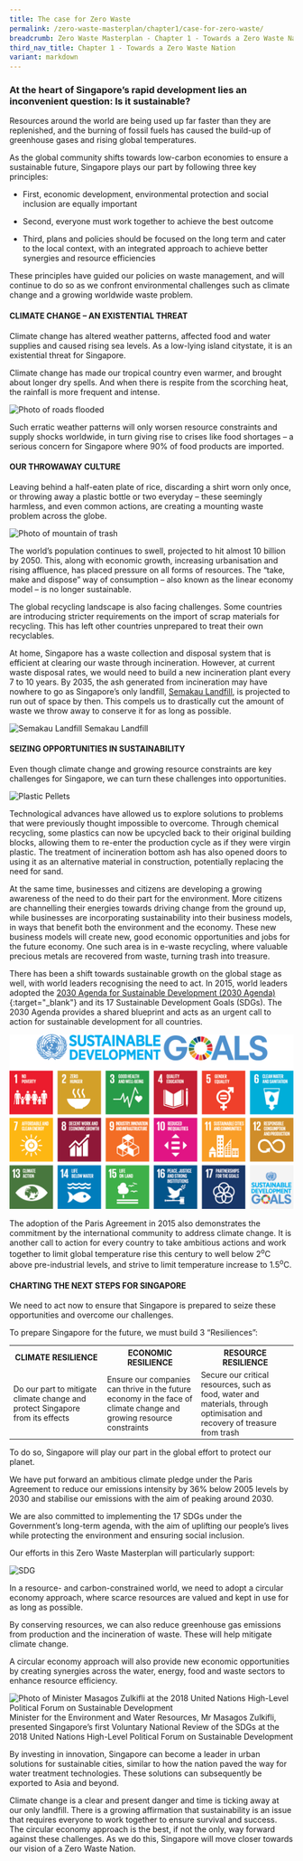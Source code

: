 ```yaml
---
title: The case for Zero Waste
permalink: /zero-waste-masterplan/chapter1/case-for-zero-waste/
breadcrumb: Zero Waste Masterplan - Chapter 1 - Towards a Zero Waste Nation
third_nav_title: Chapter 1 - Towards a Zero Waste Nation
variant: markdown
---
```

### At the heart of Singapore’s rapid development lies an inconvenient question: Is it sustainable? 

Resources around the world are being used up far faster than they are replenished, and the burning of fossil fuels has caused the build-up of greenhouse gases and rising global temperatures.

As the global community shifts towards low-carbon
economies to ensure a sustainable
future, Singapore plays our part by following
three key principles:

* First, economic development, environmental protection and social inclusion are equally important

* Second, everyone must work together to achieve the best outcome

* Third, plans and policies should be focused on the long term and cater to the local context, with an integrated approach to achieve better synergies and resource efficiencies

These principles have guided our policies on
waste management, and will continue to do
so as we confront environmental challenges
such as climate change and a growing
worldwide waste problem.


#### CLIMATE CHANGE – AN EXISTENTIAL THREAT

Climate change has altered weather patterns,
affected food and water supplies and caused
rising sea levels. As a low-lying island citystate,
it is an existential threat for Singapore.

Climate change has made our tropical
country even warmer, and brought about
longer dry spells. And when there is respite
from the scorching heat, the rainfall is more
frequent and intense.

![Photo of roads flooded](/images/ch1_flood.jpg)

Such erratic weather patterns will only
worsen resource constraints and supply
shocks worldwide, in turn giving rise to crises
like food shortages – a serious concern for
Singapore where 90% of food products are
imported.



#### OUR THROWAWAY CULTURE

Leaving behind a half-eaten plate of rice,
discarding a shirt worn only once, or throwing
away a plastic bottle or two everyday – these
seemingly harmless, and even common
actions, are creating a mounting waste
problem across the globe.

![Photo of mountain of trash](/images/ch1_mountain_of_trash.jpg)

The world’s population continues to swell,
projected to hit almost 10 billion by 2050.
This, along with economic growth, increasing
urbanisation and rising affluence, has placed
pressure on all forms of resources. The “take,
make and dispose” way of consumption –
also known as the linear economy model –
is no longer sustainable.

The global recycling landscape is also facing
challenges. Some countries are introducing
stricter requirements on the import of scrap
materials for recycling. This has left other
countries unprepared to treat their own
recyclables.

At home, Singapore has a waste collection
and disposal system that is efficient at
clearing our waste through incineration.
However, at current waste disposal rates,
we would need to build a new incineration
plant every 7 to 10 years. By 2035, the
ash generated from incineration may have
nowhere to go as Singapore’s only landfill,
[Semakau Landfill](/semakau_landfill/), is projected to run out of
space by then. This compels us to drastically
cut the amount of waste we throw away to
conserve it for as long as possible.

![Semakau Landfill](/images/semakau.jpg)
Semakau Landfill

#### SEIZING OPPORTUNITIES IN SUSTAINABILITY

Even though climate change and growing
resource constraints are key challenges for
Singapore, we can turn these challenges into
opportunities.

![Plastic Pellets](/images/ch1_plastic_pellets.jpg)

Technological advances have allowed us
to explore solutions to problems that were
previously thought impossible to overcome.
Through chemical recycling, some plastics
can now be upcycled back to their original
building blocks, allowing them to re-enter
the production cycle as if they were virgin
plastic. The treatment of incineration bottom
ash has also opened doors to using it as
an alternative material in construction,
potentially replacing the need for sand.

At the same time, businesses and citizens are developing a growing awareness of the need to do their part for the environment. More citizens are channelling their energies towards driving change from the ground up, while businesses are incorporating sustainability into their business models, in ways that benefit both the environment and the economy. These new business models will create new, good economic opportunities and jobs for the future economy. One such area is in e-waste recycling, where valuable precious metals are recovered from waste, turning trash into treasure.

There has been a shift towards sustainable growth on the global stage as well, with world leaders recognising the need to act. In 2015, world leaders adopted the [2030 Agenda for Sustainable Development (2030 Agenda)](https://www.un.org/sustainabledevelopment/development-agenda/){:target="_blank"} and its 17 Sustainable Development Goals (SDGs). The 2030 Agenda provides a shared blueprint and acts as an urgent call to action for sustainable development for all countries.

![Diagram showing Sustainable Development Goals](/images/ch1_sustainable_development_goals.png)

The adoption of the Paris Agreement in 2015 also demonstrates the commitment by the international community to address climate change. It is another call to action for every country to take ambitious actions and work together to limit global temperature rise this century to well below 2<sup>o</sup>C above pre-industrial levels, and strive to limit temperature increase to 1.5<sup>o</sup>C.

#### CHARTING THE NEXT STEPS FOR SINGAPORE

We need to act now to ensure that Singapore is prepared to seize these opportunities and overcome our challenges.

To prepare Singapore for the future, we must build 3 “Resiliences”:

<table>
  <tbody><tr>
    <th width="33%">CLIMATE RESILIENCE</th>
    <th width="33%">ECONOMIC RESILIENCE</th>
    <th>RESOURCE RESILIENCE</th>
  </tr>
  <tr>
    <td>Do our part to mitigate climate change and protect Singapore from its effects </td>
     <td>Ensure our companies can thrive in the future economy in the face of climate change and growing resource constraints</td>
    <td>Secure our critical resources, such as food, water and materials, through optimisation and recovery of treasure from trash</td>
   
  </tr>
</tbody></table>

To do so, Singapore will play our part in the
global effort to protect our planet.

We have put forward an ambitious climate
pledge under the Paris Agreement to reduce
our emissions intensity by 36% below 2005
levels by 2030 and stabilise our emissions
with the aim of peaking around 2030.

We are also committed to implementing the
17 SDGs under the Government’s long-term
agenda, with the aim of uplifting our people’s
lives while protecting the environment and
ensuring social inclusion.

Our efforts in this Zero Waste Masterplan
will particularly support:

![SDG](/images/ch1_sdg121314.png)

In a resource- and carbon-constrained
world, we need to adopt a circular economy
approach, where scarce resources are valued
and kept in use for as long as possible.

By conserving resources, we can also
reduce greenhouse gas emissions from
production and the incineration of waste.
These will help mitigate climate change.

A circular economy approach will also
provide new economic opportunities
by creating synergies across the water,
energy, food and waste sectors to enhance
resource efficiency.

![Photo of Minister Masagos Zulkifli at the 2018 United Nations High-Level Political Forum on Sustainable Development](/images/ch1_national_statement.jpg)
Minister for the Environment and Water Resources, Mr Masagos Zulkifli, presented Singapore’s first Voluntary
National Review of the SDGs at the 2018 United Nations High-Level Political Forum on Sustainable Development

By investing in innovation, Singapore
can become a leader in urban solutions
for sustainable cities, similar to how the
nation paved the way for water treatment
technologies. These solutions can
subsequently be exported to Asia and
beyond.

Climate change is a clear and present
danger and time is ticking away at our
only landfill. There is a growing affirmation
that sustainability is an issue that requires
everyone to work together to ensure
survival and success. The circular economy
approach is the best, if not the only, way
forward against these challenges. As we do
this, Singapore will move closer towards our
vision of a Zero Waste Nation.